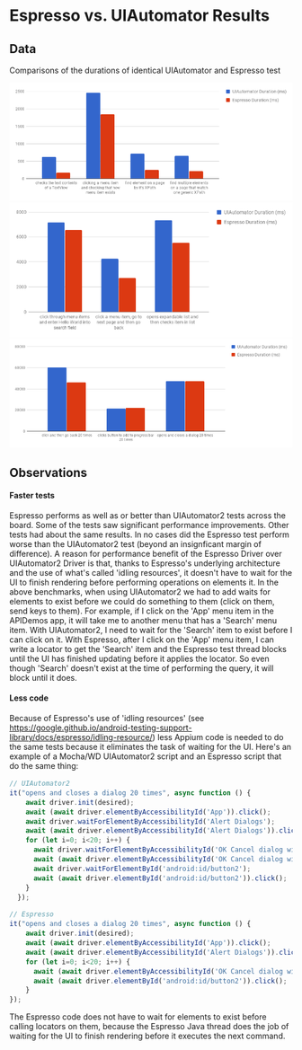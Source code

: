 # Espresso vs. UIAutomator Results


## Data

Comparisons of the durations of identical UIAutomator and Espresso test
 
![](assets/images/performance-1.png)
![](assets/images/performance-2.png)
![](assets/images/performance-3.png)

## Observations

#### Faster tests
Espresso performs as well as or better than UIAutomator2 tests across the board. Some of the tests saw significant performance improvements. Other tests had about the same results. In no cases did the Espresso test perform worse than the UIAutomator2 test (beyond an insignficant margin of difference). A reason for  performance benefit of the Espresso Driver over UIAutomator2 Driver is that, thanks to Espresso's underlying architecture and the use of what's called 'idling resources', it doesn't have to wait for the UI to finish rendering before performing operations on elements it. In the above benchmarks, when using UIAutomator2 we had to add waits for elements to exist before we could do something to them (click on them, send keys to them). For example, if I click on the 'App' menu item in the APIDemos app, it will take me to another menu that has a 'Search' menu item. With UIAutomator2, I need to wait for the 'Search' item to exist before I can click on it. With Espresso, after I click on the 'App' menu item, I can write a locator to get the 'Search' item and the Espresso test thread blocks until the UI has finished updating before it applies the locator. So even though 'Search' doesn't exist at the time of performing the query, it will block until it does. 

#### Less code
Because of Espresso's use of 'idling resources' (see https://google.github.io/android-testing-support-library/docs/espresso/idling-resource/) less Appium code is needed to do the same tests because it eliminates the task of waiting for the UI. Here's an example of a Mocha/WD UIAutomator2 script and an Espresso script that do the same thing:

```javascript
// UIAutomator2
it("opens and closes a dialog 20 times", async function () {
    await driver.init(desired);
    await (await driver.elementByAccessibilityId('App')).click();
    await driver.waitForElementByAccessibilityId('Alert Dialogs');
    await (await driver.elementByAccessibilityId('Alert Dialogs')).click();
    for (let i=0; i<20; i++) {
      await driver.waitForElementByAccessibilityId('OK Cancel dialog with a message');
      await (await driver.elementByAccessibilityId('OK Cancel dialog with a message')).click();
      await driver.waitForElementById('android:id/button2');
      await (await driver.elementById('android:id/button2')).click();
    }
  });
``` 

```javascript
// Espresso
it("opens and closes a dialog 20 times", async function () {
    await driver.init(desired);
    await (await driver.elementByAccessibilityId('App')).click();
    await (await driver.elementByAccessibilityId('Alert Dialogs')).click();
    for (let i=0; i<20; i++) {
      await (await driver.elementByAccessibilityId('OK Cancel dialog with a message')).click();
      await (await driver.elementById('android:id/button2')).click();
    }
});
``` 

The Espresso code does not have to wait for elements to exist before calling locators on them, because the Espresso Java thread does the job of waiting for the UI to finish rendering before it executes the next command.
